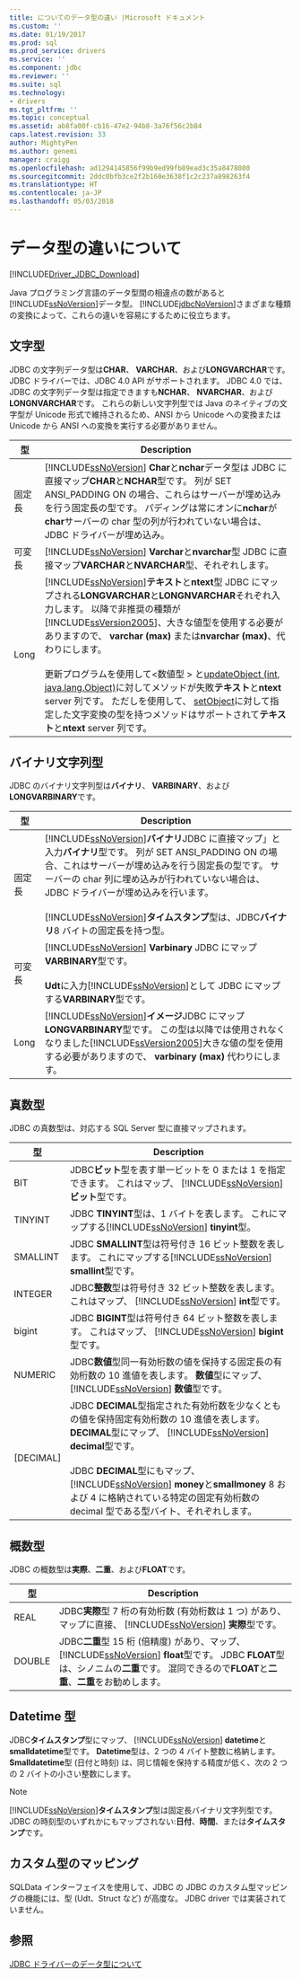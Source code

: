 ```yaml
---
title: についてのデータ型の違い |Microsoft ドキュメント
ms.custom: ''
ms.date: 01/19/2017
ms.prod: sql
ms.prod_service: drivers
ms.service: ''
ms.component: jdbc
ms.reviewer: ''
ms.suite: sql
ms.technology:
- drivers
ms.tgt_pltfrm: ''
ms.topic: conceptual
ms.assetid: ab8fa00f-cb16-47e2-94b8-3a76f56c2b84
caps.latest.revision: 33
author: MightyPen
ms.author: genemi
manager: craigg
ms.openlocfilehash: ad1294145856f99b9ed99fb89ead3c35a8478080
ms.sourcegitcommit: 2ddc0bfb3ce2f2b160e3638f1c2c237a898263f4
ms.translationtype: HT
ms.contentlocale: ja-JP
ms.lasthandoff: 05/03/2018
---
```

# <a name="understanding-data-type-differences"></a>データ型の違いについて
[!INCLUDE[Driver_JDBC_Download](../../includes/driver_jdbc_download.md)]

  Java プログラミング言語のデータ型間の相違点の数があると[!INCLUDE[ssNoVersion](../../includes/ssnoversion_md.md)]データ型。 [!INCLUDE[jdbcNoVersion](../../includes/jdbcnoversion_md.md)]さまざまな種類の変換によって、これらの違いを容易にするために役立ちます。  
  
## <a name="character-types"></a>文字型  
 JDBC の文字列データ型は**CHAR**、 **VARCHAR**、および**LONGVARCHAR**です。 JDBC ドライバーでは、JDBC 4.0 API がサポートされます。 JDBC 4.0 では、JDBC の文字列データ型は指定できますも**NCHAR**、 **NVARCHAR**、および**LONGNVARCHAR**です。 これらの新しい文字列型では Java のネイティブの文字型が Unicode 形式で維持されるため、ANSI から Unicode への変換または Unicode から ANSI への変換を実行する必要がありません。  
  
|型|Description|  
|----------|-----------------|  
|固定長|[!INCLUDE[ssNoVersion](../../includes/ssnoversion_md.md)] **Char**と**nchar**データ型は JDBC に直接マップ**CHAR**と**NCHAR**型です。 列が SET ANSI_PADDING ON の場合、これらはサーバーが埋め込みを行う固定長の型です。 パディングは常にオンに**nchar**が**char**サーバーの char 型の列が行われていない場合は、JDBC ドライバーが埋め込み。|  
|可変長|[!INCLUDE[ssNoVersion](../../includes/ssnoversion_md.md)] **Varchar**と**nvarchar**型 JDBC に直接マップ**VARCHAR**と**NVARCHAR**型、それぞれします。|  
|Long|[!INCLUDE[ssNoVersion](../../includes/ssnoversion_md.md)]**テキスト**と**ntext**型 JDBC にマップされる**LONGVARCHAR**と**LONGNVARCHAR**それぞれ入力します。 以降で非推奨の種類が[!INCLUDE[ssVersion2005](../../includes/ssversion2005_md.md)]、大きな値型を使用する必要がありますので、 **varchar (max)** または**nvarchar (max)**、代わりにします。<br /><br /> 更新プログラムを使用して\<数値型 > と[updateObject (int, java.lang.Object)](../../connect/jdbc/reference/updateobject-method-int-java-lang-object.md)に対してメソッドが失敗**テキスト**と**ntext** server 列です。 ただしを使用して、 [setObject](../../connect/jdbc/reference/setobject-method-sqlserverpreparedstatement.md)に対して指定した文字変換の型を持つメソッドはサポートされて**テキスト**と**ntext** server 列です。|  
  
## <a name="binary-string-types"></a>バイナリ文字列型  
 JDBC のバイナリ文字列型は**バイナリ**、 **VARBINARY**、および**LONGVARBINARY**です。  
  
|型|Description|  
|----------|-----------------|  
|固定長|[!INCLUDE[ssNoVersion](../../includes/ssnoversion_md.md)]**バイナリ**JDBC に直接マップ」と入力**バイナリ**型です。 列が SET ANSI_PADDING ON の場合、これはサーバーが埋め込みを行う固定長の型です。 サーバーの char 列に埋め込みが行われていない場合は、JDBC ドライバーが埋め込みを行います。<br /><br /> [!INCLUDE[ssNoVersion](../../includes/ssnoversion_md.md)]**タイムスタンプ**型は、JDBC**バイナリ**8 バイトの固定長を持つ型。|  
|可変長|[!INCLUDE[ssNoVersion](../../includes/ssnoversion_md.md)] **Varbinary** JDBC にマップ**VARBINARY**型です。<br /><br /> **Udt**に入力[!INCLUDE[ssNoVersion](../../includes/ssnoversion_md.md)]として JDBC にマップする**VARBINARY**型です。|  
|Long|[!INCLUDE[ssNoVersion](../../includes/ssnoversion_md.md)]**イメージ**JDBC にマップ**LONGVARBINARY**型です。 この型は以降では使用されなくなりました[!INCLUDE[ssVersion2005](../../includes/ssversion2005_md.md)]大きな値の型を使用する必要がありますので、 **varbinary (max)** 代わりにします。|  
  
## <a name="exact-numeric-types"></a>真数型  
 JDBC の真数型は、対応する SQL Server 型に直接マップされます。  
  
|型|Description|  
|----------|-----------------|  
|BIT|JDBC**ビット**型を表す単一ビットを 0 または 1 を指定できます。 これはマップ、 [!INCLUDE[ssNoVersion](../../includes/ssnoversion_md.md)]**ビット**型です。|  
|TINYINT|JDBC **TINYINT**型は、1 バイトを表します。 これにマップする[!INCLUDE[ssNoVersion](../../includes/ssnoversion_md.md)] **tinyint**型。|  
|SMALLINT|JDBC **SMALLINT**型は符号付き 16 ビット整数を表します。 これにマップする[!INCLUDE[ssNoVersion](../../includes/ssnoversion_md.md)] **smallint**型です。|  
|INTEGER|JDBC**整数**型は符号付き 32 ビット整数を表します。 これはマップ、 [!INCLUDE[ssNoVersion](../../includes/ssnoversion_md.md)] **int**型です。|  
|bigint|JDBC **BIGINT**型は符号付き 64 ビット整数を表します。 これはマップ、 [!INCLUDE[ssNoVersion](../../includes/ssnoversion_md.md)] **bigint**型です。|  
|NUMERIC|JDBC**数値**型同一有効桁数の値を保持する固定長の有効桁数の 10 進値を表します。 **数値**型にマップ、 [!INCLUDE[ssNoVersion](../../includes/ssnoversion_md.md)] **数値**型です。|  
|[DECIMAL]|JDBC **DECIMAL**型指定された有効桁数を少なくともの値を保持固定有効桁数の 10 進値を表します。 **DECIMAL**型にマップ、 [!INCLUDE[ssNoVersion](../../includes/ssnoversion_md.md)] **decimal**型です。<br /><br /> JDBC **DECIMAL**型にもマップ、 [!INCLUDE[ssNoVersion](../../includes/ssnoversion_md.md)] **money**と**smallmoney** 8 および 4 に格納されている特定の固定有効桁数の decimal 型である型バイト、それぞれします。|  
  
## <a name="approximate-numeric-types"></a>概数型  
 JDBC の概数型は**実際**、**二重**、および**FLOAT**です。  
  
|型|Description|  
|----------|-----------------|  
|REAL|JDBC**実際**型 7 桁の有効桁数 (有効桁数は 1 つ) があり、マップに直接、 [!INCLUDE[ssNoVersion](../../includes/ssnoversion_md.md)] **実際**型です。|  
|DOUBLE|JDBC**二重**型 15 桁 (倍精度) があり、マップ、 [!INCLUDE[ssNoVersion](../../includes/ssnoversion_md.md)] **float**型です。 JDBC **FLOAT**型は、シノニムの**二重**です。 混同できるので**FLOAT**と**二重**、**二重**をお勧めします。|  
  
## <a name="datetime-types"></a>Datetime 型  
 JDBC**タイムスタンプ**型にマップ、 [!INCLUDE[ssNoVersion](../../includes/ssnoversion_md.md)] **datetime**と**smalldatetime**型です。 **Datetime**型は、2 つの 4 バイト整数に格納します。 **Smalldatetime**型 (日付と時刻) は、同じ情報を保持する精度が低く、次の 2 つの 2 バイトの小さい整数にします。  
  
> [!NOTE]  
>  [!INCLUDE[ssNoVersion](../../includes/ssnoversion_md.md)]**タイムスタンプ**型は固定長バイナリ文字列型です。 JDBC の時刻型のいずれかにもマップされない:**日付**、**時間**、または**タイムスタンプ**です。  
  
## <a name="custom-type-mapping"></a>カスタム型のマッピング  
 SQLData インターフェイスを使用して、JDBC の JDBC のカスタム型マッピングの機能には、型 (Udt、Struct など) が高度な。 JDBC driver では実装されていません。  
  
## <a name="see-also"></a>参照  
 [JDBC ドライバーのデータ型について](../../connect/jdbc/understanding-the-jdbc-driver-data-types.md)  
  
  
